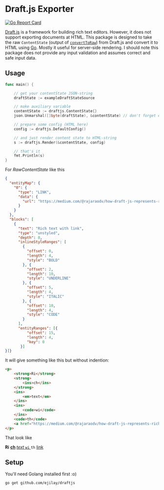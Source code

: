 # Draft.js Exporter

[![Go Report Card](https://goreportcard.com/badge/github.com/ejilay/draftjs)](https://goreportcard.com/report/github.com/ejilay/draftjs)

[Draft.js](https://facebook.github.io/draft-js/) is a framework for
building rich text editors. However, it does not support exporting
documents at HTML. This package is designed to take the raw `ContentState`
(output of [`convertToRaw`](https://facebook.github.io/draft-js/docs/api-reference-data-conversion.html#converttoraw))
from Draft.js and convert it to HTML using [Go](https://golang.org). Mostly it
useful for server-side rendering. I should note this package does not provide
any input validation and assumes correct and safe input data.

## Usage

```go
func main() {

	// get your contentState JSON-string
	draftState := exampleDraftStateSource

	// make auxiliary variable
	contentState := draftjs.ContentState{}
	json.Unmarshal([]byte(draftState), &contentState) // don't forget error handling

	// prepare some config (HTML here)
	config := draftjs.DefaultConfig()

	// and just render content state to HTML-string
	s := draftjs.Render(&contentState, config)

	// that's it
	fmt.Println(s)
}
```
For _RawContentState_ like this
```json
{
  "entityMap": {
    "0": {
      "type": "LINK",
      "data": {
        "url": "https://medium.com/@rajaraodv/how-draft-js-represents-rich-text-data-eeabb5f25cf2#.ce9y2wyux"
      }
    }
  },
  "blocks": [
    {
      "text": "Rich text with link",
      "type": "unstyled",
      "depth": 0,
      "inlineStyleRanges": [
        {
          "offset": 0,
          "length": 4,
          "style": "BOLD"
        }, {
          "offset": 2,
          "length": 10,
          "style": "UNDERLINE"
        }, {
          "offset": 5,
          "length": 4,
          "style": "ITALIC"
        }, {
          "offset": 10,
          "length": 4,
          "style": "CODE"
        }
      ],
      "entityRanges": [{
          "offset": 15,
          "length": 4,
          "key": 0
       }]
}]}
```
It will give something like this but without indention:
```html
<p>
	<strong>Ri</strong>
	<strong>
		<ins>ch</ins>
	</strong>
	<ins>
		<em>text</em>
	</ins>
	<ins>
		<code>wi</code>
	</ins>
	<code>th</code>
	<a href="https://medium.com/@rajaraodv/how-draft-js-represents-rich-text-data-eeabb5f25cf2#.ce9y2wyux" target="_blank">link</a>
</p>

```
That look like
<p>
	<strong>Ri</strong>
	<strong>
		<ins>ch</ins>
	</strong>
	<ins></ins>
	<ins>
		<em>text</em>
	</ins>
	<ins></ins>
	<ins>
		<code>wi</code>
	</ins>
	<code>th</code>
	<a href="https://medium.com/@rajaraodv/how-draft-js-represents-rich-text-data-eeabb5f25cf2#.ce9y2wyux" target="_blank">link</a>
</p>




## Setup

You'll need Golang installed first :o)

```bash
go get github.com/ejilay/draftjs
```